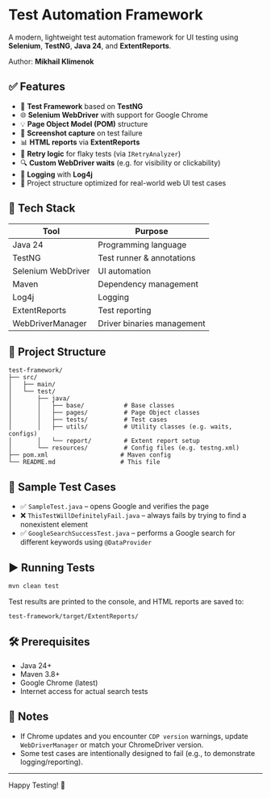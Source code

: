 # Test Automation Framework

A modern, lightweight test automation framework for UI testing using **Selenium**, **TestNG**, **Java 24**, and **ExtentReports**.

Author: **Mikhail Klimenok**

## ✅ Features

- 🧪 **Test Framework** based on **TestNG**
- 🌐 **Selenium WebDriver** with support for Google Chrome
- 💡 **Page Object Model (POM)** structure
- 📸 **Screenshot capture** on test failure
- 📊 **HTML reports** via **ExtentReports**
- 🔁 **Retry logic** for flaky tests (via `IRetryAnalyzer`)
- 🔍 **Custom WebDriver waits** (e.g. for visibility or clickability)
- 🧾 **Logging** with **Log4j**
- 📁 Project structure optimized for real-world web UI test cases

## 🧠 Tech Stack

| Tool              | Purpose                             |
|-------------------|-------------------------------------|
| Java 24           | Programming language                |
| TestNG            | Test runner & annotations           |
| Selenium WebDriver| UI automation                       |
| Maven             | Dependency management               |
| Log4j             | Logging                             |
| ExtentReports     | Test reporting                      |
| WebDriverManager  | Driver binaries management          |

## 📂 Project Structure

```
test-framework/
├── src/
│   ├── main/
│   └── test/
│       ├── java/
│       │   ├── base/           # Base classes
│       │   ├── pages/          # Page Object classes
│       │   ├── tests/          # Test cases
│       │   ├── utils/          # Utility classes (e.g. waits, configs)
│       │   └── report/         # Extent report setup
│       └── resources/          # Config files (e.g. testng.xml)
├── pom.xml                    # Maven config
└── README.md                  # This file
```

## 🧪 Sample Test Cases

- ✅ `SampleTest.java` – opens Google and verifies the page
- ❌ `ThisTestWillDefinitelyFail.java` – always fails by trying to find a nonexistent element
- ✅ `GoogleSearchSuccessTest.java` – performs a Google search for different keywords using `@DataProvider`

## ▶️ Running Tests

```bash
mvn clean test
```

Test results are printed to the console, and HTML reports are saved to:

```
test-framework/target/ExtentReports/
```

## 🛠 Prerequisites

- Java 24+
- Maven 3.8+
- Google Chrome (latest)
- Internet access for actual search tests

## 📌 Notes

- If Chrome updates and you encounter `CDP version` warnings, update `WebDriverManager` or match your ChromeDriver version.
- Some test cases are intentionally designed to fail (e.g., to demonstrate logging/reporting).

---

Happy Testing! 🧪
